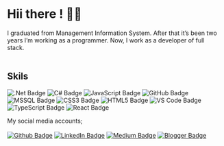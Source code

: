 # Hii there ! 🙋‍♂️ 
I graduated from Management Information System. After that it’s been two years I’m working as a programmer. Now, I work as a developer of full stack. 
<br>
<br>

## Skils
![.Net Badge](https://img.shields.io/badge/.Net-5C2D91?style=flat-square&logo=.NET&logoColor=ffffff)
![C# Badge](https://img.shields.io/badge/CSharp-239120?style=flat-square&logo=C%20Sharp&logoColor=ffffff)
![JavaScript Badge](https://img.shields.io/badge/JavaScript-F7DF1E?style=flat-square&logo=JavaScript&logoColor=222222)
![GitHub Badge](https://img.shields.io/badge/GitHub%20Actions-2088FF?style=flat-square&logo=GitHub%20Actions&logoColor=ffffff)
![MSSQL Badge](https://img.shields.io/badge/MSSQL-CC2927?style=flat-square&logo=Microsoft%20SQL%20Server&logoColor=ffffff)
![CSS3 Badge](https://img.shields.io/badge/CSS3-1572B6?style=flat-square&logo=CSS3&logoColor=ffffff)
![HTML5 Badge](https://img.shields.io/badge/HTML5-E34F26?style=flat-square&logo=HTML5&logoColor=ffffff)
![VS Code Badge](https://img.shields.io/badge/VS%20Code-007ACC?style=flat-square&logo=Visual%20Studio%20Code&logoColor=ffffff)
![TypeScript Badge](https://img.shields.io/badge/Typescript-3178C6?style=flat-square&logo=TypeScript&logoColor=ffffff)
![React Badge](https://img.shields.io/badge/React-61DAFB?style=flat-square&logo=React&logoColor=000000)

My social media accounts;
<br>
<br>
[![Github Badge](https://img.shields.io/badge/-Github-000?style=quare&labelColor=000&logo=Github&logoColor=white&link=link)](https://github.com/coderentr) 
[![LinkedIn Badge](https://img.shields.io/badge/-LinkedIn-0e76a8?style=flat-quare&labelColor=0e76a8&logo=linkedin&logoColor=white&link=link)](https://www.linkedin.com/in/mustafa-eren-a15004143/) 
[![Medium Badge](https://img.shields.io/badge/-Medium-757575?style=flat-quare&labelColor=757575&logo=Medium&logoColor=white&link=link)](https://mstafa-erenn.medium.com/) 
[![Blogger Badge](https://img.shields.io/badge/-Blogger-FF9800?style=flat-quare&labelColor=FF9800&logo=Blogger&logoColor=white&link=link)](http://mustafaeren.site/)


